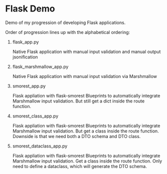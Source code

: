 # Flask Demo

Demo of my progression of developing Flask applications.

Order of progression lines up with the alphabetical ordering:

1. flask_app.py

    Native Flask application with manual input validation and manual output jsonification

2. flask_marshmallow_app.py

    Native Flask application with manual input validation via Marshmallow

3. smorest_app.py

    Flask appliation with flask-smorest Blueprints to automatically integrate Marshmallow input validation.
    But still get a dict inside the route function.

4. smorest_class_app.py

    Flask appliation with flask-smorest Blueprints to automatically integrate Marshmallow input validation.
    But get a class inside the route function. Downside is that we need both a DTO schema and DTO class.

5. smorest_dataclass_app.py

    Flask appliation with flask-smorest Blueprints to automatically integrate Marshmallow input validation.
    Get a class inside the route function. Only need to define a dataclass, which will generate the DTO schema.
